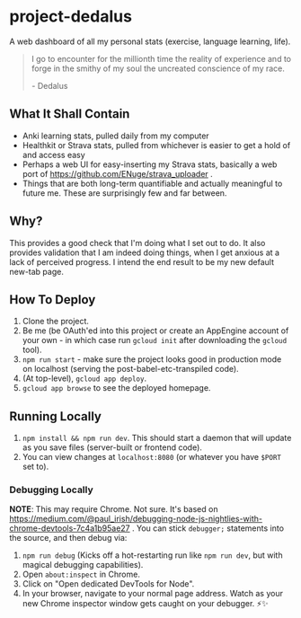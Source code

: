 # project-dedalus

A web dashboard of all my personal stats (exercise, language learning, life).

> I go to encounter for the millionth time the reality of experience and to forge in the smithy of my soul the uncreated conscience of my race.
>
> \- Dedalus

## What It Shall Contain

- Anki learning stats, pulled daily from my computer
- Healthkit or Strava stats, pulled from whichever is easier to get a hold of and access easy
- Perhaps a web UI for easy-inserting my Strava stats, basically a web port of https://github.com/ENuge/strava_uploader .
- Things that are both long-term quantifiable and actually meaningful to future me. These are surprisingly few and far between.

## Why?

This provides a good check that I'm doing what I set out to do. It also provides validation that I am indeed doing things, when I get anxious at a lack of perceived progress. I intend the end result to be my new default new-tab page.

## How To Deploy

1. Clone the project.
2. Be me (be OAuth'ed into this project or create an AppEngine account of your own - in which case run `gcloud init` after downloading the `gcloud` tool).
3. `npm run start` - make sure the project looks good in production mode on localhost (serving the post-babel-etc-transpiled code).
4. (At top-level), `gcloud app deploy`.
5. `gcloud app browse` to see the deployed homepage.

## Running Locally

1. `npm install && npm run dev`. This should start a daemon that will update as you save files (server-built or frontend code).
2. You can view changes at `localhost:8080` (or whatever you have `$PORT` set to).

### Debugging Locally

**NOTE**: This may require Chrome. Not sure. It's based on https://medium.com/@paul_irish/debugging-node-js-nightlies-with-chrome-devtools-7c4a1b95ae27 .
You can stick `debugger;` statements into the source, and then debug via:

1. `npm run debug` (Kicks off a hot-restarting run like `npm run dev`, but with magical debugging capabilities).
2. Open `about:inspect` in Chrome.
3. Click on "Open dedicated DevTools for Node".
4. In your browser, navigate to your normal page address. Watch as your new Chrome inspector window gets caught on your debugger. ⚡✨
